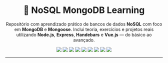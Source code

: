 <h1 align="center">🍃 NoSQL MongoDB Learning</h1>

<p align="center">
  Repositório com aprendizado prático de bancos de dados <strong>NoSQL</strong> com foco em <strong>MongoDB</strong> e <strong>Mongoose</strong>.  
  Inclui teoria, exercícios e projetos reais utilizando <strong>Node.js</strong>, <strong>Express</strong>, <strong>Handebars</strong> e <strong>Vue.js</strong> — do básico ao avançado.
</p>

<p align="center">
  <img src="https://img.shields.io/badge/MongoDB-NoSQL-green?logo=mongodb" />
  <img src="https://img.shields.io/badge/Mongoose-ODM-red?logo=mongoose" />
  <img src="https://img.shields.io/badge/Node.js-Backend-brightgreen?logo=node.js" />
  <img src="https://img.shields.io/badge/Express-Framework-black?logo=express" />
  <img src="https://img.shields.io/badge/Handlebars-Templates-orange?logo=handlebars.js" />
  <img src="https://img.shields.io/badge/Vue.js-Frontend-41b883?logo=vue.js" />
  <img src="https://img.shields.io/badge/Aggregation-Framework-blueviolet" />
  <img src="https://img.shields.io/badge/CRUD-Operations-yellow" />
  <img src="https://img.shields.io/badge/Data%20Modeling-Design-lightgrey" />
</p>

<hr/>
